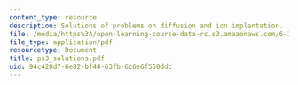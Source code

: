 ```yaml
---
content_type: resource
description: Solutions of problems on diffusion and ion implantation.
file: /media/https%3A/open-learning-course-data-rc.s3.amazonaws.com/6-152j-micro-nano-processing-technology-fall-2005/94c420d76e82bf4463fb6c6e6f550ddc_ps3_solutions.pdf
file_type: application/pdf
resourcetype: Document
title: ps3_solutions.pdf
uid: 94c420d7-6e82-bf44-63fb-6c6e6f550ddc
---
```

